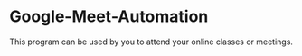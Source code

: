 # Google-Meet-Automation
This program can be used by you to attend your online classes or meetings.
